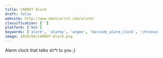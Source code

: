 ```yaml
---
title: CARROT Alarm
draft: false 
website: http://www.meetcarrot.com/alarm/
classification: ['']
platform: ['Web']
keywords: ['alarm', 'alarmy', 'angee', 'barcode_alarm_clock', 'chronozone', 'clocks', 'every_time_zone', 'fynoti', 'insane_alarm', 'macbook_alarm', 'morning_ninja', 'rhei', 'ruggie', 'running_by_gyroscope', 'sleep_app', 'snorelax', 'toonie_alarm', 'uhp_alarm_clock', 'world_clock_ios_8_widget', 'world_meeting_planner']
image: 2020/04/CARROT-Alarm.png
---
```

Alarm clock that talks sh*t to you ;)